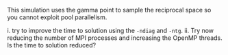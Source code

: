This simulation uses the gamma point to sample the reciprocal space so you cannot exploit pool parallelism.

i. try to improve the time to solution using the `-ndiag` and `-ntg`.
ii. Try now reducing the number of MPI processes and increasing the OpenMP threads. Is the time to solution reduced?

